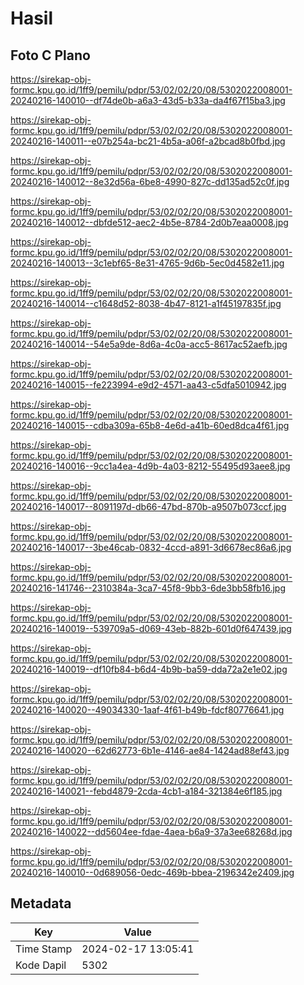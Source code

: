 # Hasil

## Foto C Plano

https://sirekap-obj-formc.kpu.go.id/1ff9/pemilu/pdpr/53/02/02/20/08/5302022008001-20240216-140010--df74de0b-a6a3-43d5-b33a-da4f67f15ba3.jpg

https://sirekap-obj-formc.kpu.go.id/1ff9/pemilu/pdpr/53/02/02/20/08/5302022008001-20240216-140011--e07b254a-bc21-4b5a-a06f-a2bcad8b0fbd.jpg

https://sirekap-obj-formc.kpu.go.id/1ff9/pemilu/pdpr/53/02/02/20/08/5302022008001-20240216-140012--8e32d56a-6be8-4990-827c-dd135ad52c0f.jpg

https://sirekap-obj-formc.kpu.go.id/1ff9/pemilu/pdpr/53/02/02/20/08/5302022008001-20240216-140012--dbfde512-aec2-4b5e-8784-2d0b7eaa0008.jpg

https://sirekap-obj-formc.kpu.go.id/1ff9/pemilu/pdpr/53/02/02/20/08/5302022008001-20240216-140013--3c1ebf65-8e31-4765-9d6b-5ec0d4582e11.jpg

https://sirekap-obj-formc.kpu.go.id/1ff9/pemilu/pdpr/53/02/02/20/08/5302022008001-20240216-140014--c1648d52-8038-4b47-8121-a1f45197835f.jpg

https://sirekap-obj-formc.kpu.go.id/1ff9/pemilu/pdpr/53/02/02/20/08/5302022008001-20240216-140014--54e5a9de-8d6a-4c0a-acc5-8617ac52aefb.jpg

https://sirekap-obj-formc.kpu.go.id/1ff9/pemilu/pdpr/53/02/02/20/08/5302022008001-20240216-140015--fe223994-e9d2-4571-aa43-c5dfa5010942.jpg

https://sirekap-obj-formc.kpu.go.id/1ff9/pemilu/pdpr/53/02/02/20/08/5302022008001-20240216-140015--cdba309a-65b8-4e6d-a41b-60ed8dca4f61.jpg

https://sirekap-obj-formc.kpu.go.id/1ff9/pemilu/pdpr/53/02/02/20/08/5302022008001-20240216-140016--9cc1a4ea-4d9b-4a03-8212-55495d93aee8.jpg

https://sirekap-obj-formc.kpu.go.id/1ff9/pemilu/pdpr/53/02/02/20/08/5302022008001-20240216-140017--8091197d-db66-47bd-870b-a9507b073ccf.jpg

https://sirekap-obj-formc.kpu.go.id/1ff9/pemilu/pdpr/53/02/02/20/08/5302022008001-20240216-140017--3be46cab-0832-4ccd-a891-3d6678ec86a6.jpg

https://sirekap-obj-formc.kpu.go.id/1ff9/pemilu/pdpr/53/02/02/20/08/5302022008001-20240216-141746--2310384a-3ca7-45f8-9bb3-6de3bb58fb16.jpg

https://sirekap-obj-formc.kpu.go.id/1ff9/pemilu/pdpr/53/02/02/20/08/5302022008001-20240216-140019--539709a5-d069-43eb-882b-601d0f647439.jpg

https://sirekap-obj-formc.kpu.go.id/1ff9/pemilu/pdpr/53/02/02/20/08/5302022008001-20240216-140019--df10fb84-b6d4-4b9b-ba59-dda72a2e1e02.jpg

https://sirekap-obj-formc.kpu.go.id/1ff9/pemilu/pdpr/53/02/02/20/08/5302022008001-20240216-140020--49034330-1aaf-4f61-b49b-fdcf80776641.jpg

https://sirekap-obj-formc.kpu.go.id/1ff9/pemilu/pdpr/53/02/02/20/08/5302022008001-20240216-140020--62d62773-6b1e-4146-ae84-1424ad88ef43.jpg

https://sirekap-obj-formc.kpu.go.id/1ff9/pemilu/pdpr/53/02/02/20/08/5302022008001-20240216-140021--febd4879-2cda-4cb1-a184-321384e6f185.jpg

https://sirekap-obj-formc.kpu.go.id/1ff9/pemilu/pdpr/53/02/02/20/08/5302022008001-20240216-140022--dd5604ee-fdae-4aea-b6a9-37a3ee68268d.jpg

https://sirekap-obj-formc.kpu.go.id/1ff9/pemilu/pdpr/53/02/02/20/08/5302022008001-20240216-140010--0d689056-0edc-469b-bbea-2196342e2409.jpg


## Metadata

| Key        | Value               |
| ---------- | ------------------- |
| Time Stamp | 2024-02-17 13:05:41 |
| Kode Dapil | 5302                |



